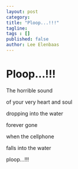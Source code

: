 ```yaml
---
layout: post
category:
title: "Ploop...!!!"
tagline:
tags : []
published: false
author: Lee Elenbaas
---
```

# Ploop...!!!

The horrible sound

of your very heart and soul

dropping into the water

forever gone

when the cellphone

falls into the water

ploop...!!!
